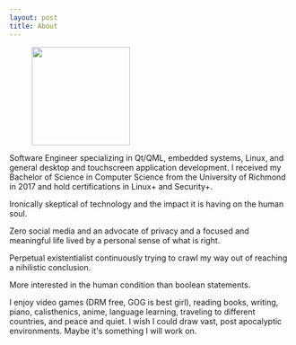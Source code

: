 ```yaml
---
layout: post
title: About
---
```


<figure>
  <img src="../img/logo-icon.jpg" align="center" width="175" height="175">
</figure> 

Software Engineer specializing in Qt/QML, embedded systems, Linux, and general desktop and touchscreen application development.  I received my Bachelor of Science in Computer Science from the University of Richmond in 2017 and hold certifications in Linux+ and Security+.

Ironically skeptical of technology and the impact it is having on the human soul.  

Zero social media and an advocate of privacy and a focused and meaningful life lived by a personal sense of what is right.

Perpetual existentialist continuously trying to crawl my way out of reaching a nihilistic conclusion.

More interested in the human condition than boolean statements.

I enjoy video games (DRM free, GOG is best girl), reading books, writing, piano, calisthenics, anime, language learning, traveling to different countries, and peace and quiet.  I wish I could draw vast, post apocalyptic environments.  Maybe it's something I will work on. 
